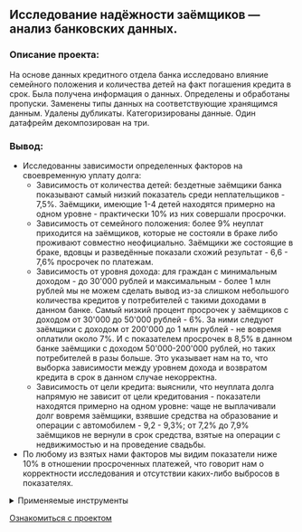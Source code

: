 ## Исследование надёжности заёмщиков — анализ банковских данных.
### Описание проекта:
На основе данных кредитного отдела банка исследовано влияние семейного положения и количества детей на факт погашения кредита в срок. Была получена информация о данных. Определены и обработаны пропуски. Заменены типы данных на соответствующие хранящимся данным. Удалены дубликаты. Категоризированы данные. Один датафрейм декомпозирован на три.

### Вывод:

- Исследованны зависимости определенных факторов на своевременную уплату долга:
    - Зависимость от количества детей: бездетные заёмщики банка показывают самый низкий показатель среди неплательщиков - 7,5%. Заёмщики, имеющие 1-4 детей находятся примерно на одном уровне - практически 10% из них совершали просрочки.
    - Зависимость от семейного положения: более 9% неуплат приходится на заёмщиков, которые не состояли в браке либо проживают совместно неофициально. Заёмщики же состоящие в браке, вдовцы и разведённые показали схожий результат - 6,6 - 7,6% просрочек по платежам.
    - Зависимость от уровня дохода: для граждан с минимальным доходом - до 30'000 рублей и максимальным - более 1 млн рублей мы не можем сделать вывод из-за слишком небольшого количества кредитов у потребителей с такими доходами в данном банке. Самый низкий процент просрочек у заёмщиков с доходом от 30'000 до 50'000 рублей - 6%. За ними следуют заёмщики с доходом от 200'000 до 1 млн рублей - не вовремя оплатили около 7%. И с показателем просрочек в 8,5% в данном банке заёмщики с доходом 50'000-200'000 рублей, но таких потребителей в разы больше. Это указывает нам на то, что выборка зависимости между уровнем дохода и возвратом кредита в срок в данном случае некорректна.
    - Зависимость от цели кредита: выяснили, что неуплата долга напрямую не зависит от цели кредитования - показатели находятся примерно на одном уровне: чаще не выплачивали долг вовремя заёмщики, взявшие средства на образование и операции с автомобилем - 9,2 - 9,3%; от 7,2% до 7,9% заёмщиков не вернули в срок средства, взятые на операции с недвижимостью и на проведение свадьбы.
- По любому из взятых нами факторов мы видим показатели ниже 10% в отношении просроченных платежей, что говорит нам о корректности исследования и отсутствии каких-либо выбросов в показателях.

<details>
<summary>Применяемые инструменты</summary>

- Python;

- Pandas.
</details>

[Ознакомиться с проектом](./d2a41e7f-0281-435f-85b2-0087de4eecd0.ipynb)